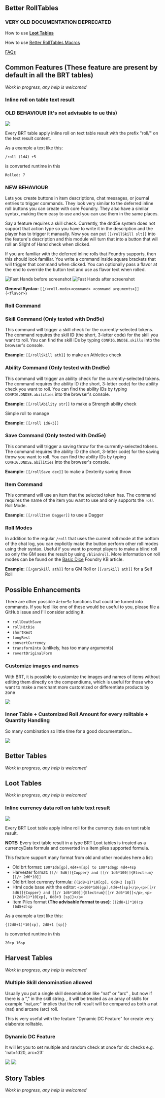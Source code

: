 ## Better RollTables

### VERY OLD DOCUMENTATION DEPRECATED

How to use [**Loot Tables**](./old/Loot-Tables.md)

How to use [Better RollTables Macros](./old/API-for-macros-and-modules#how-to-roll-tables-from-macros)

[FAQs](./old/FAQ.md)

## Common Features (These feature are present by default in all the BRT tables)

*Work in progress, any help is welcomed*

### Inline roll on table text result

### OLD BEHAVIOUR (It's not advisable to ue this)

![](./img/common_type_inline_data_roll.png)

Every BRT table apply inline roll on text table result with the prefix "roll/" on the text result content.

As a example a text like this:

```
/roll (1d4) +5
```

is converted runtime in this

```
Rolled: 7
```

### NEW BEHAVIOUR

Lets you create buttons in item descriptions, chat messages, or journal entries to trigger commands. They look very similar to the deferred inline roll buttons you can create with core Foundry. They also have a similar syntax, making them easy to use and you can use them in the same places.

Say a feature requires a skill check. Currently, the dnd5e system does not support that action type so you have to write it in the description and the player has to trigger it manually. Now you can put `[[/rollSkill slt]]` into the feature's description and this module will turn that into a button that will roll an Slight of Hand check when clicked.

If you are familiar with the deferred inline rolls that Foundry supports, then this should look familiar. You write a command inside square brackets that will trigger that command when clicked. You can optionally pass a flavor at the end to override the button text and use as flavor text when rolled.


![Fast Hands before screenshot](/wiki/img/common_fast-hands-before.png) ![Fast Hands after screenshot](/wiki/img/common_fast-hands-after.png)

**General Syntax:** `[[/<roll-mode><command> <command arguments>]]{<flavor>}`

### Roll Command



### Skill Command (Only tested with Dnd5e)

This command will trigger a skill check for the currently-selected tokens. The command requires the skill ID (the short, 3-letter code) for the skill you want to roll. You can find the skill IDs by typing `CONFIG.DND5E.skills` into the browser's console.

**Example:** `[[/rollSkill ath]]` to make an Athletics check

### Ability Command (Only tested with Dnd5e)

This command will trigger an ability check for the currently-selected tokens. The command requires the ability ID (the short, 3-letter code) for the ability check you want to roll. You can find the ability IDs by typing `CONFIG.DND5E.abilities` into the browser's console.

**Example:** `[[/rollAbility str]]` to make a Strength ability check

Simple roll to manage

**Example:** `[[/roll 1d6+3]]`

### Save Command (Only tested with Dnd5e)

This command will trigger a saving throw for the currently-selected tokens. The command requires the ability ID (the short, 3-letter code) for the saving throw you want to roll. You can find the ability IDs by typing `CONFIG.DND5E.abilities` into the browser's console.

**Example:** `[[/rollSave dex]]` to make a Dexterity saving throw

### Item Command

This command will use an item that the selected token has. The command requires the name of the item you want to use and only supports the `roll` Roll Mode.

**Example:** `[[/rollItem Dagger]]` to use a Dagger

### Roll Modes

In addition to the regular `/roll` that uses the current roll mode at the bottom of the chat log, you can explicitly make the button perform other roll modes using their syntax. Useful if you want to prompt players to make a blind roll so only the GM sees the result by using `/blindroll`. More information on roll modes can be found on the [Basic Dice](https://foundryvtt.com/article/dice/) Foundry KB article.

**Example:** `[[/gmrSkill ath]]` for a GM Roll or `[[/srSkill ath]]` for a Self Roll

## Possible Enhancements

There are other possible `Actor5e` functions that could be turned into commands. If you feel like one of these would be useful to you, please file a GitHub issue and I'll consider adding it.

- `rollDeathSave`
- `rollHitDie`
- `shortRest`
- `longRest`
- `convertCurrency`
- `transformInto` (unlikely, has too many arguments)
- `revertOriginalForm`

### Customize images and names

With BRT, it is possible to customize the images and names of items without editing them directly on the compendiums, which is useful for those who want to make a merchant more customized or differentiate products by zone

![](/wiki/img/common_customize_image_name.gif)

### Inner Table + Customized Roll Amount for every rolltable + Quantity Handling

So many combination so little time for a good documentation...

![](/wiki/img/common_type_inner_tables_1.gif)

## Better Tables

*Work in progress, any help is welcomed*

## Loot Tables

*Work in progress, any help is welcomed*

### Inline currency data roll on table text result

![](./img/loot_type_inline_currency_data_roll.png)

Every BRT Loot table apply inline roll for the currency data on text rable result.

**NOTE:** Every text table result in a type BRT Loot tables is treated as a currencyData formula and converted in a item piles supported formula.

This feature support many format from old and other modules here a list:

- Old brt format: `100*1d6[gp],4d4+4[sp] to 100*1d6gp 4d4+4sp`
- Harvester format: `[[/r 5d6]]{Copper} and [[/r 1d6*100]]{Electrum}[[/r 2d6*10]]`
- Old brt loot currency formula: `{(2d8+1)*10[cp], 6d8+3 [sp]}`
- Html code base with the editor: `<p>100*1d6[gp],4d4+4[sp]</p>`,`<p>[[/r 5d6]]{Copper} and [[/r 1d6*100]]{Electrum}[[/r 2d6*10]]</p>`, `<p>{(2d8+1)*10[cp], 6d8+3 [sp]}</p>`
- Item Piles format **(The advisable format to use)**: `((2d8+1)*10)cp (6d8+3)sp`

As a example a text like this:

```
{(2d8+1)*10[cp], 2d8+1 [sp]}
```

is converted runtime in this

```
20cp 16sp
```



## Harvest Tables

*Work in progress, any help is welcomed*

### Multiple Skill denomination allowed

Usually you put a single skill denomination like "nat" or "arc" , but now if there is a "," in the skill string. , it will be treated as an array of skills for example "nat,arc" implies that the roll result will be compared as both a nat (nat) and arcane (arc) roll.

This is very useful with the feature "Dynamic DC Feature" for create very elaborate rolltable.

### Dynamic DC Feature

It will let you to set multiple and random check at once for dc checks e.g. 'nat=1d20, arc=23'

![](/wiki/img/harvest_type_dynamicdc_feature_2.png)
![](/wiki/img/harvest_type_dynamicdc_feature_1.png)


## Story Tables

*Work in progress, any help is welcomed*
